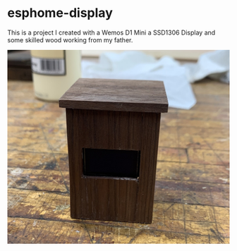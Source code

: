 # esphome-display
This is a project I created with a Wemos D1 Mini a SSD1306 Display and some skilled wood working from my father. 

![Image of Box Off](https://github.com/sjhilt/esphome-display/blob/main/images/box_off.jpg)
